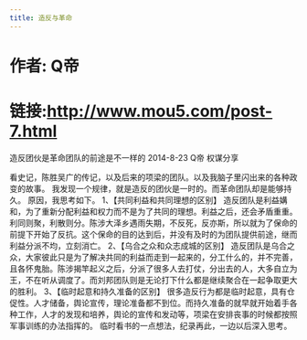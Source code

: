 ```yaml
---
title: 造反与革命
---
```


# 作者: Q帝
# 链接:http://www.mou5.com/post-7.html

造反团伙是革命团队的前途是不一样的
2014-8-23 Q帝 权谋分享

看史记，陈胜吴广的传记，以及后来的项梁的团队。以及我脑子里闪出来的各种政变的故事。
我发现一个规律，就是造反的团伙是一时的。而革命团队却是能够持久。
原因，我思考如下。
1、【共同利益和共同理想的区别】
造反团队是利益媾和，为了重新分配利益和权力而不是为了共同的理想。利益之后，还会矛盾重重。利同则聚，利散则分。陈涉大泽乡遇雨失期，不反死，反亦斯，所以就为了保命的前提下开始了反抗。这个保命的目的达到后，并没有及时的为团队提供前途，继而利益分派不均，立刻消亡。
2、【乌合之众和众志成城的区别】
造反团队是乌合之众，大家彼此只是为了解决共同的利益而走到一起来的，分工什么的，并不完善，且各怀鬼胎。陈涉揭竿起义之后，分派了很多人去打仗，分出去的人，大多自立为王，不在听从调度了。而刘邦团队则是无论打下什么都是继续聚合在一起争取更大的胜利。
3、【临时起意和持久准备的区别】
很多造反行为都是临时起意，具有仓促性。人才储备，舆论宣传，理论准备都不到位。而持久准备的就早就开始着手各种工作，人才的发现和培养，舆论的宣传和发动等，项梁在安排丧事的时候都按照军事训练的办法指挥的。
临时看书的一点想法，纪录再此，一边以后深入思考。
